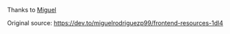 Thanks to [Miguel](https://github.com/miguelrodriguezp99)

Original source: https://dev.to/miguelrodriguezp99/frontend-resources-1dl4
